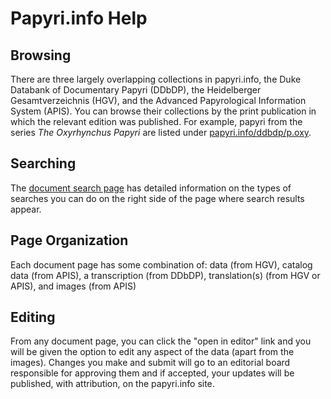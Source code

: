 # Papyri.info Help

## Browsing

There are three largely overlapping collections in papyri.info, the Duke Databank of Documentary Papyri (DDbDP), the Heidelberger Gesamtverzeichnis (HGV), and the Advanced Papyrological Information System (APIS). You can browse their collections by the print publication in which the relevant edition was published. For example, papyri from the series *The Oxyrhynchus Papyri* are listed under [papyri.info/ddbdp/p.oxy](http://papyri.info/ddbdp/p.oxy).

## Searching

The [document search page](http://papyri.info/search) has detailed information on the types of searches you can do on the right side of the page where search results appear.

## Page Organization

Each document page has some combination of: data (from HGV), catalog data (from APIS), a transcription (from DDbDP), translation(s) (from HGV or APIS), and images (from APIS)

## Editing

From any document page, you can click the "open in editor" link and you will be given the option to edit any aspect of the data (apart from the images). Changes you make and submit will go to an editorial board responsible for approving them and if accepted, your updates will be published, with attribution, on the papyri.info site.
